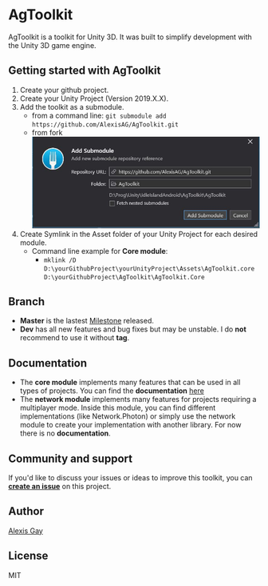 # AgToolkit
AgToolkit is a toolkit for Unity 3D. 
It was built to simplify development with the Unity 3D game engine.

## Getting started with AgToolkit

1. Create your github project.
2. Create your Unity Project (Version 2019.X.X).
3. Add the toolkit as a submodule.
   * from a command line: `git submodule add https://github.com/AlexisAG/AgToolkit.git` 
   * from fork ![Fork example](/Documentation/Images/AddSubmoduleFromFork.JPG)
4. Create Symlink in the Asset folder of your Unity Project for each desired module.
   * Command line example for **Core module**: 
     * `mklink /D D:\yourGithubProject\yourUnityProject\Assets\AgToolkit.core D:\yourGithubProject\AgToolkit\AgToolkit.Core`

## Branch

* **Master** is the lastest [Milestone](https://github.com/AlexisAG/AgToolkit/milestones) released.
* **Dev** has all new features and bug fixes but may be unstable. I do **not** recommend to use it without **tag**.

## Documentation

* The **core module** implements many features that can be used in all types of projects. You can find the **documentation** [here](/AgToolkit.Core/README.md)
* The **network module** implements many features for projects requiring a multiplayer mode. Inside this module, you can find different implementations (like Network.Photon) or simply use the network module to create your implementation with another library. For now there is no **documentation**.

## Community and support

If you'd like to discuss your issues or ideas to improve this toolkit, you can **[create an issue](https://github.com/AlexisAG/AgToolkit/issues/new/choose)** on this project.

## Author

[Alexis Gay](https://www.linkedin.com/in/alexis-gay-link/)

## License

MIT
